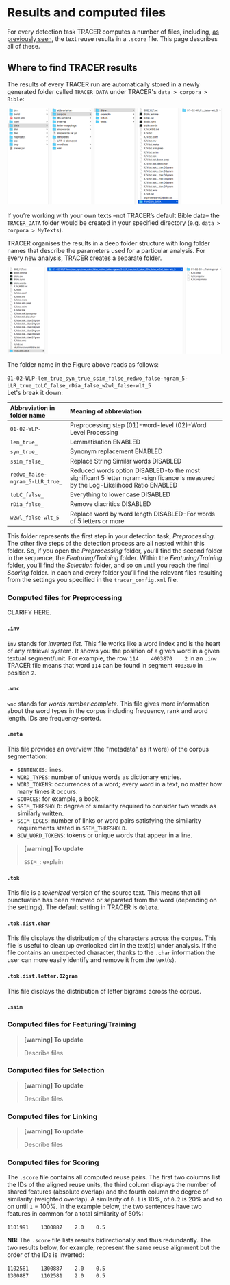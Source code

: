 # Results and computed files

For every detection task TRACER computes a number of files, including, [as previously seen](/configuration/step-5-scoring.md), the text reuse results in a `.score` file. This page describes all of these.

## Where to find TRACER results

The results of every TRACER run are automatically stored in a newly generated folder called `TRACER_DATA` under TRACER's `data > corpora > Bible`:

![folder-structure](/assets/tracer_data.png "The folder path and location of the text reuse results produced by TRACER.")

If you’re working with your own texts –not TRACER’s default Bible data– the `TRACER_DATA` folder would be created in your specified directory \(e.g. `data > corpora > MyTexts`\).

TRACER organises the results in a deep folder structure with long folder names that describe the parameters used for a particular analysis. For every new analysis, TRACER creates a separate folder.

![folder-name](/assets/tracer_data_sub.png "The folder structure within TRACER\_DATA. Long folder names are used to reflect the property settings in the TRACER tracer\_config.xml file. This system allows users to better locate their results, especially when running TRACER multiple times with modified parameters.")

The folder name in the Figure above reads as follows:

`01-02-WLP-lem_true_syn_true_ssim_false_redwo_false-ngram_5-LLR_true_toLC_false_rDia_false_w2wl_false-wlt_5`  
Let's break it down:

| Abbreviation in folder name | Meaning of abbreviation |
| :--- | :--- |
| `01-02-WLP-` | Preprocessing step \(01\)-word-level \(02\)-Word Level Processing |
| `lem_true_` | Lemmatisation ENABLED |
| `syn_true_` | Synonym replacement ENABLED |
| `ssim_false_` | Replace String Similar words DISABLED |
| `redwo_false-ngram_5-LLR_true_` | Reduced words option DISABLED-to the most significant 5 letter ngram-significance is measured by the Log-Likelihood Ratio ENABLED |
| `toLC_false_` | Everything to lower case DISABLED |
| `rDia_false_` | Remove diacritics DISABLED |
| `w2wl_false-wlt_5` | Replace word by word length DISABLED-For words of 5 letters or more |

This folder represents the first step in your detection task, _Preprocessing_. The other five steps of the detection process are all nested within this folder.  So, if you open the _Preprocessing_ folder, you’ll find the second folder in the sequence, the _Featuring/Training_ folder. Within the _Featuring/Training_ folder, you’ll find the _Selection_ folder, and so on until you reach the final _Scoring_ folder. In each and every folder you’ll find the relevant files resulting from the settings you specified in the `tracer_config.xml` file.

### Computed files for Preprocessing

CLARIFY HERE.

#### `.inv`

`inv` stands for _inverted list_. This file works like a word index and is the heart of any retrieval system. It shows you the position of a given word in a given textual segment/unit. For example, the row `114    4003870    2` in an `.inv` TRACER file means that word `114` can be found in segment `4003870` in position `2`.


#### `.wnc`
`wnc` stands for _words number complete_. This file gives more information about the word types in the corpus including frequency, rank and word length. IDs are frequency-sorted.

#### `.meta`
This file provides an overview (the "metadata" as it were) of the corpus segmentation:

* `SENTENCES`: lines.
* `WORD_TYPES`: number of unique words as dictionary entries.
* `WORD_TOKENS`: occurrences of a word; every word in a text, no matter how many times it occurs.
* `SOURCES`: for example, a book.
* `SSIM_THRESHOLD`: degree of similarity required to consider two words as similarly written.
* `SSIM_EDGES`: number of links or word pairs satisfying the similarity requirements stated in `SSIM_THRESHOLD`.
* `BOW_WORD_TOKENS`: tokens or unique words that appear in a line.

> **[warning] To update** 
> 
> `SSIM_`: explain

#### `.tok`
This file is a _tokenized_ version of the source text. This means that all punctuation has been removed or separated from the word (depending on the settings). The default setting in TRACER is `delete`.

#### `.tok.dist.char`

This file displays the distribution of the characters across the corpus.  This file is useful to clean up overlooked dirt in the text\(s\) under analysis. If the file contains an unexpected character, thanks to the `.char` information the user can more easily identify and remove it from the text\(s\).

#### `.tok.dist.letter.02gram`

This file displays the distribution of letter bigrams across the corpus.

#### `.ssim`

### Computed files for Featuring/Training

> **\[warning\] To update**
>
> Describe files

### Computed files for Selection

> **\[warning\] To update**
>
> Describe files

### Computed files for Linking

> **\[warning\] To update**
>
> Describe files

### Computed files for Scoring

The `.score` file contains all computed reuse pairs. The first two columns list the IDs of the aligned reuse units, the third column displays the number of shared features \(absolute overlap\) and the fourth column the degree of similarity \(weighted overlap\). A similarity of `0.1` is 10%, of `0.2` is 20% and so on until `1` = 100%. In the example below, the two sentences have two features in common for a total similarity of 50%:

`1101991    1300887    2.0    0.5`

**NB:** The `.score` file lists results bidirectionally and thus redundantly. The two results below, for example, represent the same reuse alignment but the order of the IDs is inverted:

`1102581    1300887    2.0    0.5`  
`1300887    1102581    2.0    0.5`

